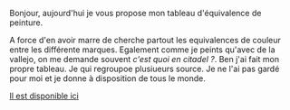 Bonjour, aujourd'hui je vous propose mon tableau d'équivalence de peinture.

A force d'en avoir marre de cherche partout les equivalences de couleur entre les différente marques. Egalement comme je peints qu'avec de la vallejo, on me demande souvent <em>c'est quoi en citadel ?</em>.
Ben j'ai fait mon propre tableau. Je qui regroupoe plusiueurs source. Je ne l'ai pas gardé pour moi et je donne à disposition de tous le monde.

[Il est disponible ici](/2023/equivalence-peinture.html)
